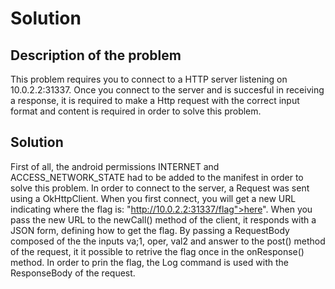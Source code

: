 # Solution

## Description of the problem
This problem requires you to connect to a HTTP server listening on 10.0.2.2:31337. Once you connect to the server and is succesful in receiving a response, it is required to make a Http request with the correct input format and content is required in order to solve this problem. 



## Solution

First of all, the android permissions INTERNET and ACCESS_NETWORK_STATE had to be added to the manifest in order to solve this problem. In order to connect to the server, a Request was sent using a OkHttpClient. When you first connect, you will get a new URL indicating where the flag is: "http://10.0.2.2:31337/flag">here</a>". When you pass the new URL to the newCall() method of the client, it responds with a JSON form, defining how to get the flag. By passing a RequestBody composed of the the inputs va;1, oper, val2 and answer to the post() method of the request, it it possible to retrive the flag once in the onResponse() method. In order to prin the flag, the Log command is used with the ResponseBody of the request. 
